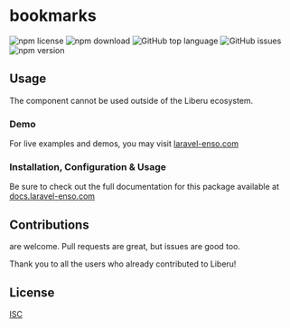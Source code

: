 # bookmarks

![npm license](https://img.shields.io/npm/l/@liberu-ui/bookmarks.svg) 
![npm download](https://img.shields.io/npm/dm/@liberu-ui/bookmarks.svg) 
![GitHub top language](https://img.shields.io/github/languages/top/liberu-ui/bookmarks.svg) 
![GitHub issues](https://img.shields.io/github/issues/liberu-ui/bookmarks.svg) 
![npm version](https://img.shields.io/npm/v/@liberu-ui/bookmarks.svg) 

## Usage
The component cannot be used outside of the Liberu ecosystem.

### Demo

For live examples and demos, you may visit [laravel-enso.com](https://www.laravel-enso.com)

### Installation, Configuration & Usage

Be sure to check out the full documentation for this package available at [docs.laravel-enso.com](https://docs.laravel-enso.com/frontend/bookmarks.html)

## Contributions

are welcome. Pull requests are great, but issues are good too.

Thank you to all the users who already contributed to Liberu!

## License

[ISC](https://opensource.org/licenses/ISC)
